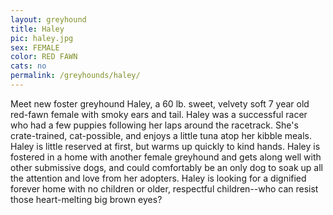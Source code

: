 ```yaml
---
layout: greyhound
title: Haley
pic: haley.jpg
sex: FEMALE
color: RED FAWN
cats: no
permalink: /greyhounds/haley/
---
```


Meet new foster greyhound Haley, a 60 lb. sweet, velvety soft 7 year old red-fawn female with smoky ears and tail.
Haley was a successful racer who had a few puppies following her laps around the racetrack. She's crate-trained,
cat-possible, and enjoys a little tuna atop her kibble meals. Haley is little reserved at first, but warms up quickly
to kind hands. Haley is fostered in a home with another female greyhound and gets along well with other submissive
dogs, and could comfortably be an only dog to soak up all the attention and love from her adopters. Haley is looking
for a dignified forever home with no children or older, respectful children--who can resist those heart-melting big
brown eyes?
